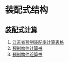 # 装配式结构

## [装配式计算](装配式计算)

1. [江苏省预制装配率计算表格](装配式计算/江苏剪力墙预制装配率计算V1.xlsx)
2. [预制构件计算书](装配式计算)
3. [预制构件验算书](装配式计算/)

